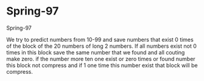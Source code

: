 # Spring-97
Spring-97

We try to predict numbers from 10-99 and save numbers that exist 0 times of the block of the 20 numbers of long 2 numbers. If all numbers exist not 0 times in this block save the same number that we found and all couting make zero. if the number more ten one exist or zero times or found number this block not compress and if 1 one time this number exist that block will be compress.
